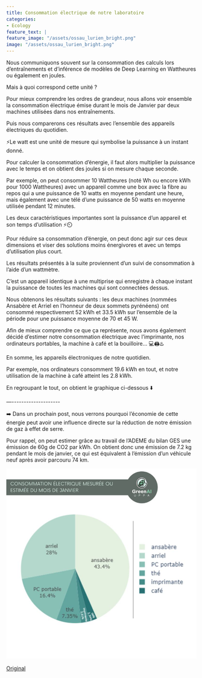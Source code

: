 ```yaml
---
title: Consommation électrique de notre laboratoire
categories:
- Ecology
feature_text: |
feature_image: "/assets/ossau_lurien_bright.png"
image: "/assets/ossau_lurien_bright.png"
---
```


Nous communiquons souvent sur la consommation des calculs lors d’entraînements et d’inférence de modèles de Deep Learning en Wattheures ou également en joules. 

Mais à quoi correspond cette unité ? 

Pour mieux comprendre les ordres de grandeur, nous allons voir ensemble la consommation électrique émise durant le mois de Janvier par deux machines utilisées dans nos entraînements.

Puis nous comparerons ces résultats avec l’ensemble des appareils électriques du quotidien.

⚡Le watt est une unité de mesure qui symbolise la puissance à un instant donné. 

Pour calculer la consommation d’énergie, il faut alors multiplier la puissance avec le temps et on obtient des joules si on mesure chaque seconde. 

Par exemple, on peut consommer 10 Wattheures (noté Wh ou encore kWh pour 1000 Wattheures) avec un appareil comme une box avec la fibre au repos qui a une puissance de 10 watts en moyenne pendant une heure, mais également avec une télé d’une puissance de 50 watts en moyenne utilisée pendant 12 minutes. 

Les deux caractéristiques importantes sont la puissance d’un appareil et son temps d’utilisation ⚡⏲️

Pour réduire sa consommation d’énergie, on peut donc agir sur ces deux dimensions et viser des solutions moins énergivores et avec un temps d’utilisation plus court. 

Les résultats présentés à la suite proviennent d’un suivi de consommation à l’aide d’un wattmètre. 

C’est un appareil identique à une multiprise qui enregistre à chaque instant la puissance de toutes les machines qui sont connectées dessus. 

Nous obtenons les résultats suivants : les deux machines (nommées Ansabère et Arriel en l’honneur de deux sommets pyrénéens) ont consommé respectivement 52 kWh et 33.5 kWh sur l’ensemble de la période pour une puissance moyenne de 70 et 45 W.

Afin de mieux comprendre ce que ça représente, nous avons également décidé d’estimer notre consommation électrique avec l’imprimante, nos ordinateurs portables, la machine à café et la bouilloire… 💻🖨️♨️

En somme, les appareils électroniques de notre quotidien. 

Par exemple, nos ordinateurs consomment 19.6 kWh en tout, et notre utilisation de la machine à café atteint les 2.8 kWh. 

En regroupant le tout, on obtient le graphique ci-dessous ⬇️

—--------------------

➡️ Dans un prochain post, nous verrons pourquoi l’économie de cette énergie peut avoir une influence directe sur la réduction de notre émission de gaz à effet de serre. 

Pour rappel, on peut estimer grâce au travail de l’ADEME du bilan GES une émission de 60g de CO2 par kWh. On obtient donc une émission de 7.2 kg pendant le mois de janvier, ce qui est équivalent à l’émission d’un véhicule neuf après avoir parcouru 74 km.

![image](/images/blog/20220224at.jpeg)

[Original](https://www.linkedin.com/feed/update/urn:li:activity:6902580134600167424/)
